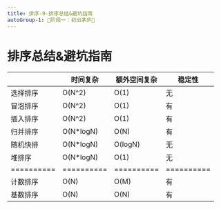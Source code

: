 ```yaml
---
title: 排序-9-排序总结&避坑指南
autoGroup-1: 🌱阶段一：初出茅庐🌱
---
```

# 排序总结&避坑指南



|            | 时间复杂   | 额外空间复杂 | 稳定性     |
| ---------- | ---------- | ------------ | ---------- |
| 选择排序   | O(N^2)     | O(1)         | 无         |
| 冒泡排序   | O(N^2)     | O(1)         | 有         |
| 插入排序   | O(N^2)     | O(1)         | 有         |
| 归并排序   | O(N*logN)  | O(N)         | 有         |
| 随机快排   | O(N*logN)  | O(logN)      | 无         |
| 堆排序     | O(N*logN)  | O(1)         | 无         |
| ========== | ========== | ==========   | ========== |
| 计数排序   | O(N)       | O(M)         | 有         |
| 基数排序   | O(N)       | O(N)         | 有         |

 